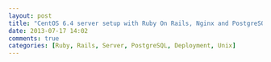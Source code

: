 ```yaml
---
layout: post
title: "CentOS 6.4 server setup with Ruby On Rails, Nginx and PostgreSQL"
date: 2013-07-17 14:02
comments: true
categories: [Ruby, Rails, Server, PostgreSQL, Deployment, Unix]
---
```


